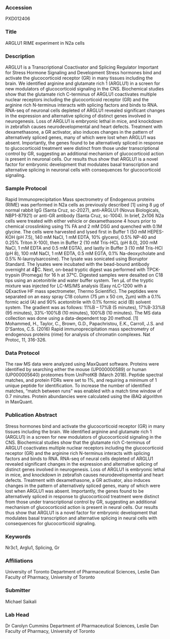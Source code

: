 ### Accession
PXD012406

### Title
ARGLU1 RIME experiment in N2a cells

### Description
ARGLU1 is a Transcriptional Coactivator and Splicing Regulator Important for Stress Hormone Signaling and Development  Stress hormones bind and activate the glucocorticoid receptor (GR) in many tissues including the brain. We identified arginine and glutamate rich 1 (ARGLU1) in a screen for new modulators of glucocorticoid signaling in the CNS. Biochemical studies show that the glutamate rich C-terminus of ARGLU1 coactivates multiple nuclear receptors including the glucocorticoid receptor (GR) and the arginine rich N-terminus interacts with splicing factors and binds to RNA. RNA-seq of neuronal cells depleted of ARGLU1 revealed significant changes in the expression and alternative splicing of distinct genes involved in neurogenesis. Loss of ARGLU1 is embryonic lethal in mice, and knockdown in zebrafish causes neurodevelopmental and heart defects. Treatment with dexamethasone, a GR activator, also induces changes in the pattern of alternatively spliced genes, many of which were lost when ARGLU1 was absent. Importantly, the genes found to be alternatively spliced in response to glucocorticoid treatment were distinct from those under transcriptional control by GR, suggesting an additional mechanism of glucocorticoid action is present in neuronal cells. Our results thus show that ARGLU1 is a novel factor for embryonic development that modulates basal transcription and alternative splicing in neuronal cells with consequences for glucocorticoid signaling.

### Sample Protocol
Rapid Immunoprecipitation Mass spectrometry of Endogenous proteins (RIME) was performed in N2a cells as previously described [1] using 8 μg of normal rabbit IgG (Santa Cruz, sc-2027), anti-ARGLU1 (Novus Biologicals, NBP1-87921) or anti-GR antibody (Santa Cruz, sc-1004). In brief, 2x106 N2a cells were treated with either vehicle or dexamethasone 4 hours prior to chemical crosslinking using 1% FA and 2 mM DSG and quenched with 0.1M glycine. The cells were harvested and lysed first in Buffer 1 (50 mM HEPES-KOH (pH 7.5), 140 mM NaCl, 1 mM EDTA, 10% glycerol, 0.5% NP-40 and 0.25% Triton X-100), then in Buffer 2 (10 mM Tris-HCL (pH 8.0), 200 mM NaCl, 1 mM EDTA and 0.5 mM EGTA), and lastly in Buffer 3 (10 mM Tris-HCl (pH 8), 100 mM NaCl, 1 mM EDTA, 0.5 mM EGTA, 0.1% Na-deoxycholate and 0.5% N-lauroylsarcosine). The lysate was sonicated using Bioruptor Standard. The lysates were incubated with the bead-bound antibody overnight at 4C. Next, on-bead tryptic digest was performed with TPCK-trypsin (Promega) for 16 h at 37°C. Digested samples were desalted on C18 tips using an acetonitrile and water buffer system. Ten µL of the tryptic mixture was injected for LC-MS/MS analysis (Easy nLC-1200 with a QExactive HF mass spectrometer, Thermo Scientific). The peptides were separated on an easy spray C18 column (75 µm x 50 cm, 2µm) with a 0.1% formic acid (A) and 90% acetonitrile with 0.1% formic acid (B) solvent system. The gradient was as follows: 11%B – 17%B (5 minutes), 17%B-33%B (95 minutes), 33%-100%B (10 minutes), 100%B (10 minutes). The MS data collection was done using a data-dependent top 20 method. [1] Mohammed, H., Taylor, C., Brown, G.D., Papachristou, E.K., Carroll, J.S. and D'Santos, C.S. (2016) Rapid immunoprecipitation mass spectrometry of endogenous proteins (rime) for analysis of chromatin complexes. Nat Protoc, 11, 316-326.

### Data Protocol
The raw MS data were analyzed using MaxQuant software. Proteins were identified by searching either the mouse (UP000000589) or human (UP000005640) proteomes from UniProtKB (March 2018). Peptide spectral matches, and protein FDRs were set to 1%, and requiring a minimum of 1 unique peptide for identification. To increase the number of identified matches, “match between runs” was enabled with a match time window of 0.7 minutes. Protein abundancies were calculated using the iBAQ algorithm in MaxQuant.

### Publication Abstract
Stress hormones bind and activate the glucocorticoid receptor (GR) in many tissues including the brain. We identified arginine and glutamate rich 1 (ARGLU1) in a screen for new modulators of glucocorticoid signaling in the CNS. Biochemical studies show that the glutamate rich C-terminus of ARGLU1 coactivates multiple nuclear receptors including the glucocorticoid receptor (GR) and the arginine rich N-terminus interacts with splicing factors and binds to RNA. RNA-seq of neural cells depleted of ARGLU1 revealed significant changes in the expression and alternative splicing of distinct genes involved in neurogenesis. Loss of ARGLU1 is embryonic lethal in mice, and knockdown in zebrafish causes neurodevelopmental and heart defects. Treatment with dexamethasone, a GR activator, also induces changes in the pattern of alternatively spliced genes, many of which were lost when ARGLU1 was absent. Importantly, the genes found to be alternatively spliced in response to glucocorticoid treatment were distinct from those under transcriptional control by GR, suggesting an additional mechanism of glucocorticoid action is present in neural cells. Our results thus show that ARGLU1 is a novel factor for embryonic development that modulates basal transcription and alternative splicing in neural cells with consequences for glucocorticoid signaling.

### Keywords
Nr3c1, Arglu1, Splicing, Gr

### Affiliations
University of Toronto
Department of Pharmaceutical Sciences, Leslie Dan Faculty of Pharmacy, University of Toronto

### Submitter
Michael Saikali

### Lab Head
Dr Carolyn Cummins
Department of Pharmaceutical Sciences, Leslie Dan Faculty of Pharmacy, University of Toronto


